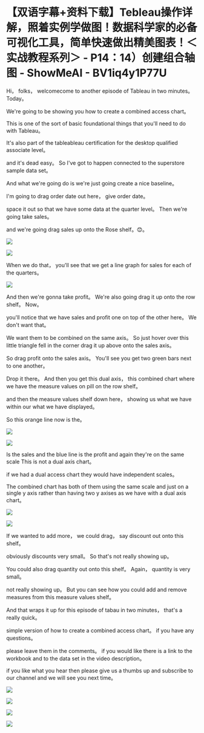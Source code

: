 # 【双语字幕+资料下载】Tebleau操作详解，照着实例学做图！数据科学家的必备可视化工具，简单快速做出精美图表！＜实战教程系列＞ - P14：14）创建组合轴图 - ShowMeAI - BV1iq4y1P77U

Hi， folks， welcomecome to another episode of Tableau in two minutes。 Today。

 We're going to be showing you how to create a combined access chart。

 This is one of the sort of basic foundational things that you'll need to do with Tableau。

 It's also part of the tableableau certification for the desktop qualified associate level。

 and it's dead easy。 So I've got to happen connected to the superstore sample data set。

 And what we're going do is we're just going create a nice baseline。

 I'm going to drag order date out here， give order date。

 space it out so that we have some data at the quarter level。 Then we're going take sales。

 and we're going drag sales up onto the Rose shelf。😊。



![](img/59d9626fe82a67653ef27d8b8c74ac21_1.png)

![](img/59d9626fe82a67653ef27d8b8c74ac21_2.png)

When we do that， you'll see that we get a line graph for sales for each of the quarters。



![](img/59d9626fe82a67653ef27d8b8c74ac21_4.png)

And then we're gonna take profit。 We're also going drag it up onto the row shelf。 Now。

 you'll notice that we have sales and profit one on top of the other here。 We don't want that。

 We want them to be combined on the same axis。 So just hover over this little triangle fell in the corner drag it up above onto the sales axis。

 So drag profit onto the sales axis。 You'll see you get two green bars next to one another。

 Drop it there。 And then you get this dual axis， this combined chart where we have the measure values on pill on the row shelf。

 and then the measure values shelf down here， showing us what we have within our what we have displayed。

 So this orange line now is the。

![](img/59d9626fe82a67653ef27d8b8c74ac21_6.png)

![](img/59d9626fe82a67653ef27d8b8c74ac21_7.png)

Is the sales and the blue line is the profit and again they're on the same scale This is not a dual axis chart。

 if we had a dual access chart they would have independent scales。

 The combined chart has both of them using the same scale and just on a single y axis rather than having two y axises as we have with a dual axis chart。



![](img/59d9626fe82a67653ef27d8b8c74ac21_9.png)

![](img/59d9626fe82a67653ef27d8b8c74ac21_10.png)

If we wanted to add more， we could drag， say discount out onto this shelf。

 obviously discounts very small。 So that's not really showing up。

 You could also drag quantity out onto this shelf。 Again， quantity is very small。

 not really showing up。 But you can see how you could add and remove measures from this measure values shelf。

 And that wraps it up for this episode of tabau in two minutes， that's a really quick。

 simple version of how to create a combined access chart。 if you have any questions。

 please leave them in the comments。 if you would like there is a link to the workbook and to the data set in the video description。

 if you like what you hear then please give us a thumbs up and subscribe to our channel and we will see you next time。



![](img/59d9626fe82a67653ef27d8b8c74ac21_12.png)

![](img/59d9626fe82a67653ef27d8b8c74ac21_13.png)

![](img/59d9626fe82a67653ef27d8b8c74ac21_14.png)

![](img/59d9626fe82a67653ef27d8b8c74ac21_15.png)
